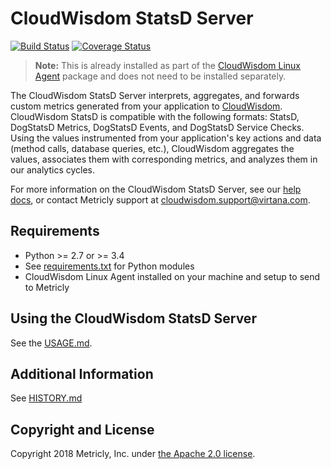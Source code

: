 CloudWisdom StatsD Server
=======================

[![Build Status](https://travis-ci.org/Netuitive/netuitive-statsd.svg?branch=master)](https://travis-ci.org/Netuitive/netuitive-statsd) [![Coverage Status](https://coveralls.io/repos/github/Netuitive/netuitive-statsd/badge.svg?branch=master)](https://coveralls.io/github/Netuitive/netuitive-statsd?branch=master)

>**Note:** This is already installed as part of the [CloudWisdom Linux Agent](https://docs.virtana.com/en/linux-agent.html) package and does not need to be installed separately.

The CloudWisdom StatsD Server interprets, aggregates, and forwards custom metrics generated from your application to [CloudWisdom](https://www.virtana.com/products/cloudwisdom/). CloudWisdom StatsD is compatible with the following formats: StatsD, DogStatsD Metrics, DogStatsD Events, and DogStatsD Service Checks. Using the values instrumented from your application's key actions and data (method calls, database queries, etc.), CloudWisdom aggregates the values, associates them with corresponding metrics, and analyzes them in our analytics cycles.

For more information on the CloudWisdom StatsD Server, see our [help docs](https://docs.virtana.com/en/netuitive-statsd.html), or contact Metricly support at [cloudwisdom.support@virtana.com](mailto:cloudwisdom.support@virtana.com).

Requirements
------------

- Python >= 2.7 or >= 3.4
- See [requirements.txt](requirements.txt) for Python modules
- CloudWisdom Linux Agent installed on your machine and setup to send to Metricly

Using the CloudWisdom StatsD Server
----------------------------------
See the [USAGE.md](USAGE.md).

Additional Information
----------------------

See [HISTORY.md](HISTORY.md)


Copyright and License
---------------------

Copyright 2018 Metricly, Inc. under [the Apache 2.0 license](LICENSE).
